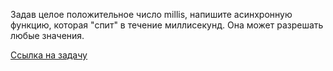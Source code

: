 Задав целое положительное число millis, напишите асинхронную функцию, которая "спит" в течение миллисекунд. Она может разрешать любые значения.

[Ссылка на задачу](https://leetcode.com/problems/sleep/description/?envType=study-plan-v2&envId=30-days-of-javascript)